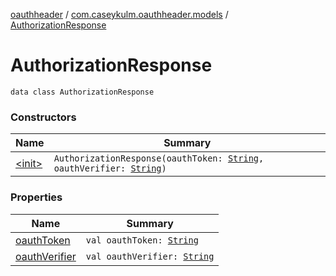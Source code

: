 [oauthheader](../../index.md) / [com.caseykulm.oauthheader.models](../index.md) / [AuthorizationResponse](.)

# AuthorizationResponse

`data class AuthorizationResponse`

### Constructors

| Name | Summary |
|---|---|
| [&lt;init&gt;](-init-.md) | `AuthorizationResponse(oauthToken: `[`String`](https://kotlinlang.org/api/latest/jvm/stdlib/kotlin/-string/index.html)`, oauthVerifier: `[`String`](https://kotlinlang.org/api/latest/jvm/stdlib/kotlin/-string/index.html)`)` |

### Properties

| Name | Summary |
|---|---|
| [oauthToken](oauth-token.md) | `val oauthToken: `[`String`](https://kotlinlang.org/api/latest/jvm/stdlib/kotlin/-string/index.html) |
| [oauthVerifier](oauth-verifier.md) | `val oauthVerifier: `[`String`](https://kotlinlang.org/api/latest/jvm/stdlib/kotlin/-string/index.html) |
